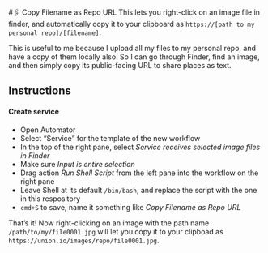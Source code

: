 #🖇 Copy Filename as Repo URL
This lets you right-click on an image file in finder, and automatically copy it to your clipboard as `https://[path to my personal repo]/[filename]`.

This is useful to me because I upload all my files to my personal repo, and have a copy of them locally also. So I can go through Finder, find an image, and then simply copy its public-facing URL to share places as text.

## Instructions
#### Create service
- Open Automator
- Select “Service” for the template of the new workflow
- In the top of the right pane, select _Service receives selected *image files* in *Finder*_
- Make sure _Input is *entire selection*_
- Drag action _Run Shell Script_ from the left pane into the workflow on the right pane
- Leave Shell at its default `/bin/bash`, and replace the script with the one in this respository
- `cmd+S` to save, name it something like _Copy Filename as Repo URL_

That’s it! Now right-clicking on an image with the path name `/path/to/my/file0001.jpg` will let you copy it to your clipboad as `https://union.io/images/repo/file0001.jpg`.
